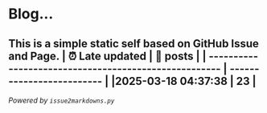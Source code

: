 # Blog...
This is a simple static self based on GitHub Issue and Page.
| :alarm_clock: Late updated                            | :page_facing_up: posts |
| ----------------------------------------------------- | ------------------------- |
|2025-03-18 04:37:38 | 23 |
---
*Powered by `issue2markdowns.py`*